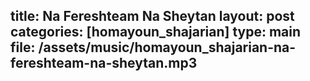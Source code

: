 title: Na Fereshteam Na Sheytan
layout: post
categories: [homayoun_shajarian]
type: main
file: /assets/music/homayoun_shajarian-na-fereshteam-na-sheytan.mp3
---